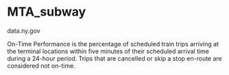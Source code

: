 # MTA_subway

data.ny.gov

On-Time Performance is the percentage of scheduled train trips arriving at the terminal locations within five minutes of their scheduled arrival time during a 24-hour period. Trips that are cancelled or skip a stop en-route are considered not on-time.
